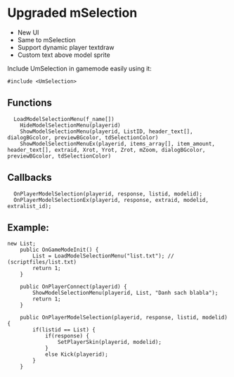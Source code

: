 # Upgraded mSelection 
- New UI
- Same to mSelection
- Support dynamic player textdraw
- Custom text above model sprite

Include UmSelection in gamemode easily using it:

```pawn
#include <UmSelection>
```

## Functions

```pawn
  LoadModelSelectionMenu(f_name[])
	HideModelSelectionMenu(playerid)
	ShowModelSelectionMenu(playerid, ListID, header_text[], dialogBGcolor, previewBGcolor, tdSelectionColor)
	ShowModelSelectionMenuEx(playerid, items_array[], item_amount, header_text[], extraid, Xrot, Yrot, Zrot, mZoom, dialogBGcolor, previewBGcolor, tdSelectionColor)
```

## Callbacks

```pawn
  OnPlayerModelSelection(playerid, response, listid, modelid);
  OnPlayerModelSelectionEx(playerid, response, extraid, modelid, extralist_id);
```

## Example:

```pawn
new List;
	public OnGameModeInit()	{
		List = LoadModelSelectionMenu("list.txt"); // (scriptfiles/list.txt)
		return 1;
	}

	public OnPlayerConnect(playerid) {
		ShowModelSelectionMenu(playerid, List, "Danh sach blabla");
		return 1;
	}

	public OnPlayerModelSelection(playerid, response, listid, modelid) {
		if(listid == List) {
			if(response) {
				SetPlayerSkin(playerid, modelid);
			}
			else Kick(playerid);
		}
	}
```
